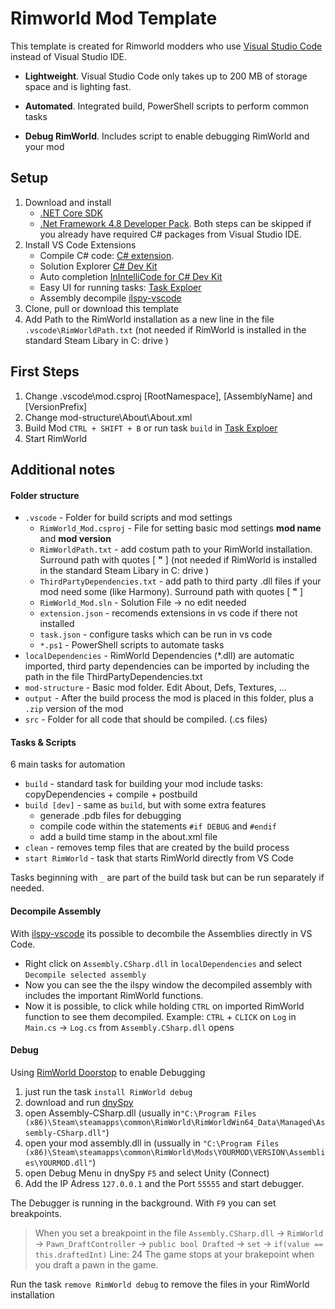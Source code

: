 # Rimworld Mod Template

This template is created for Rimworld modders who use [Visual Studio Code](https://code.visualstudio.com/) instead of Visual Studio IDE.

- **Lightweight**. Visual Studio Code only takes up to 200 MB of storage space and is lighting fast.

- **Automated**. Integrated build, PowerShell scripts to perform common tasks 

- **Debug RimWorld**. Includes script to enable debugging RimWorld and your mod

## Setup

1. Download and install 
   - [.NET Core SDK](https://dotnet.microsoft.com/download/dotnet-core) 
   - [.Net Framework 4.8 Developer Pack](https://dotnet.microsoft.com/download/dotnet-framework/net48). 
   Both steps can be skipped if you already have required C# packages from Visual Studio IDE.
2. Install VS Code Extensions 
   -  Compile C# code: [C# extension](https://marketplace.visualstudio.com/items?itemName=ms-dotnettools.csharp).
   -  Solution Explorer [C# Dev Kit](https://marketplace.visualstudio.com/items?itemName=ms-dotnettools.csdevkit)
   -  Auto completion [InIntelliCode for C# Dev Kit](https://marketplace.visualstudio.com/items?itemName=ms-dotnettools.vscodeintellicode-csharp) 
   -  Easy UI for running tasks: [Task Exploer](https://marketplace.visualstudio.com/items?itemName=spmeesseman.vscode-taskexplorer) 
   -  Assembly decompile [ilspy-vscode](https://marketplace.visualstudio.com/items?itemName=icsharpcode.ilspy-vscode)
3. Clone, pull or download this template
4. Add Path to the RimWorld installation as a new line in the file `.vscode\RimWorldPath.txt`
   (not needed if RimWorld is installed in the standard Steam Libary in C: drive )

## First Steps

1. Change .vscode\mod.csproj [RootNamespace], [AssemblyName] and [VersionPrefix]
2. Change mod-structure\About\About.xml
3. Build Mod `CTRL + SHIFT + B` or run task `build` in [Task Exploer](https://marketplace.visualstudio.com/items?itemName=spmeesseman.vscode-taskexplorer) 
4. Start RimWorld

## Additional notes

#### Folder structure

- `.vscode` - Folder for build scripts and mod settings
   - `RimWorld_Mod.csproj` - File for setting basic mod settings **mod name** and **mod version**
   - `RimWorldPath.txt` - add costum path to your RimWorld installation. Surround path with quotes [ **"** ]
   (not needed if RimWorld is installed in the standard Steam Libary in C: drive )
   - `ThirdPartyDependencies.txt` -  add path to third party .dll files if your mod need some (like Harmony). Surround path with quotes [ **"** ]
   - `RimWorld_Mod.sln` - Solution File -> no edit needed
   - `extension.json` - recomends extensions in vs code if there not installed
   - `task.json` - configure tasks which can be run in vs code
   - `*.ps1` - PowerShell scripts to automate tasks
- `localDependencies` - RimWorld Dependencies (*.dll) are automatic imported, third party dependencies can be imported by including the path in the file ThirdPartyDependencies.txt
- `mod-structure` - Basic mod folder. Edit About, Defs, Textures, ... 
- `output` - After the build process the mod is placed in this folder, plus a `.zip` version of the mod
- `src` - Folder for all code that should be compiled. (.cs files) 

#### Tasks & Scripts

6 main tasks for automation 

- `build` - standard task for building your mod
include tasks: copyDependencies + compile + postbuild
- `build [dev]` - same as `build`, but with some extra features
   - generade .pdb files for debugging
   - compile code within the statements `#if DEBUG` and `#endif` 
   - add a build time stamp in the about.xml file
- `clean` - removes temp files that are created by the build process 
- `start RimWorld` - task that starts RimWorld directly from VS Code

Tasks beginning with `_` are part of the build task but can be run separately if needed.


#### Decompile Assembly 

With [ilspy-vscode](https://marketplace.visualstudio.com/items?itemName=icsharpcode.ilspy-vscode) its possible to decombile the Assemblies directly in VS Code. 
- Right click on `Assembly.CSharp.dll` in `localDependencies` and select `Decompile selected assembly`
- Now you can see the the ilspy window the decompiled assembly with includes the important RimWorld functions.
- Now it is possible, to click while holding `CTRL` on imported RimWorld function to see them decompiled. 
Example: `CTRL` + `CLICK` on `Log` in `Main.cs` -> `Log.cs` from `Assembly.CSharp.dll` opens



#### Debug

Using [RimWorld Doorstop](https://github.com/pardeike/Rimworld-Doorstop) to enable Debugging 

1. just run the task `install RimWorld debug` 
2. download and run [dnySpy](https://github.com/dnSpyEx/dnSpy)
3. open Assembly-CSharp.dll (usually in`"C:\Program Files (x86)\Steam\steamapps\common\RimWorld\RimWorldWin64_Data\Managed\Assembly-CSharp.dll"`)
4. open your mod assembly.dll in (ussually in `"C:\Program Files (x86)\Steam\steamapps\common\RimWorld\Mods\YOURMOD\VERSION\Assemblies\YOURMOD.dll"`)
5. open Debug Menu in dnySpy `F5` and select Unity (Connect)
6. Add the IP Adress `127.0.0.1` and the Port `55555` and start debugger. 

The Debugger is running in the background. With `F9` you can set breakpoints. 
> When you set a breakpoint in the file `Assembly.CSharp.dll` -> `RimWorld` -> `Pawn_DraftController` 
> -> `public bool Drafted` -> `set` -> `if(value == this.draftedInt)` Line: 24
> The game stops at your brakepoint when you draft a pawn in the game. 

Run the task `remove RimWorld debug` to remove the files in your RimWorld installation





